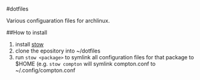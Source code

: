 #dotfiles

Various configuaration files for archlinux.

##How to install

1. install [stow](http://www.gnu.org/software/stow/)
2. clone the epository into ~/dotfiles
3. run `stow <package>` to symlink all configuration files for that package to $HOME (e.g. `stow compton`
will symlink compton.conf to ~/.config/compton.conf
